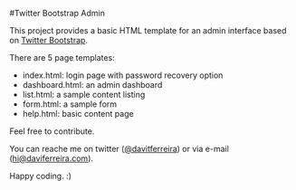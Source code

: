 #Twitter Bootstrap Admin

This project provides a basic HTML template for an admin interface based on [Twitter Bootstrap](http://twitter.github.com/bootstrap/).

There are 5 page templates:

* index.html: login page with password recovery option
* dashboard.html: an admin dashboard
* list.html: a sample content listing
* form.html: a sample form
* help.html: basic content page

Feel free to contribute.

You can reache me on twitter ([@davitferreira](http://www.twitter.com/davitferreira)) or via e-mail ([hi@daviferreira.com](mailto:hi@daviferreira.com)).

Happy coding. :)